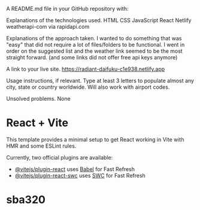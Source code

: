 A README.md file in your GitHub repository with:

Explanations of the technologies used.
    HTML
    CSS
    JavaScript
    React
    Netlify
    weatherapi-com via rapidapi.com

Explanations of the approach taken.
    I wanted to do something that was "easy" that did not require a lot of files/folders to be functional. I went in order on the suggested list and the weather link seemed to be the most straight forward. (and some links did not offer free api keys anymore)

A link to your live site.
   https://radiant-daifuku-c1e938.netlify.app

Usage instructions, if relevant.
    Type at least 3 letters to populate almost any city, state or country worldwide. Will also work with airport codes.

Unsolved problems.
    None

# React + Vite

This template provides a minimal setup to get React working in Vite with HMR and some ESLint rules.

Currently, two official plugins are available:

- [@vitejs/plugin-react](https://github.com/vitejs/vite-plugin-react/blob/main/packages/plugin-react/README.md) uses [Babel](https://babeljs.io/) for Fast Refresh
- [@vitejs/plugin-react-swc](https://github.com/vitejs/vite-plugin-react-swc) uses [SWC](https://swc.rs/) for Fast Refresh
# sba320
